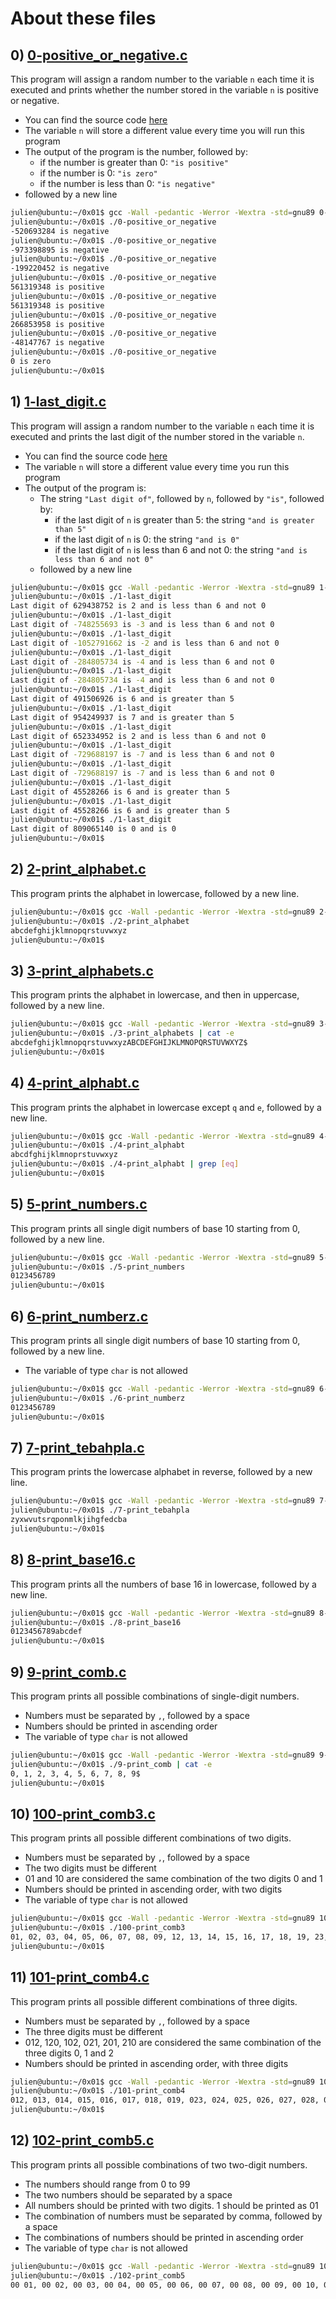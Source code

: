 # About these files

## 0) [0-positive_or_negative.c](https://github.com/s-maarouf/alx-low_level_programming/blob/master/0x01-variables_if_else_while/0-positive_or_negative.c)
This program will assign a random number to the variable `n` each time it is executed and prints whether the number stored in the variable `n` is positive or negative.
* You can find the source code [here](https://github.com/holbertonschool/0x01.c/blob/master/0-positive_or_negative_c)
* The variable `n` will store a different value every time you will run this program
* The output of the program is the number, followed by:
  * if the number is greater than 0: `"is positive"`
  * if the number is 0: `"is zero"`
  * if the number is less than 0: `"is negative"`
* followed by a new line
```sh
julien@ubuntu:~/0x01$ gcc -Wall -pedantic -Werror -Wextra -std=gnu89 0-positive_or_negative.c -o 0-positive_or_negative
julien@ubuntu:~/0x01$ ./0-positive_or_negative 
-520693284 is negative
julien@ubuntu:~/0x01$ ./0-positive_or_negative 
-973398895 is negative
julien@ubuntu:~/0x01$ ./0-positive_or_negative 
-199220452 is negative
julien@ubuntu:~/0x01$ ./0-positive_or_negative 
561319348 is positive
julien@ubuntu:~/0x01$ ./0-positive_or_negative 
561319348 is positive
julien@ubuntu:~/0x01$ ./0-positive_or_negative 
266853958 is positive
julien@ubuntu:~/0x01$ ./0-positive_or_negative 
-48147767 is negative
julien@ubuntu:~/0x01$ ./0-positive_or_negative 
0 is zero
julien@ubuntu:~/0x01$ 
```

## 1) [1-last_digit.c](https://github.com/s-maarouf/alx-low_level_programming/blob/master/0x01-variables_if_else_while/1-last_digit.c)
This program will assign a random number to the variable `n` each time it is executed and prints the last digit of the number stored in the variable `n`.
* You can find the source code [here](https://github.com/holbertonschool/0x01.c/blob/master/1-last_digit_c)
* The variable `n` will store a different value every time you run this program
* The output of the program is:
  * The string `"Last digit of"`, followed by `n`, followed by `"is"`, followed by:
    * if the last digit of `n` is greater than 5: the string `"and is greater than 5"`
    * if the last digit of `n` is 0: the string `"and is 0"`
    * if the last digit of `n` is less than 6 and not 0: the string `"and is less than 6 and not 0"`
  * followed by a new line
```sh
julien@ubuntu:~/0x01$ gcc -Wall -pedantic -Werror -Wextra -std=gnu89 1-last_digit.c -o 1-last_digit
julien@ubuntu:~/0x01$ ./1-last_digit 
Last digit of 629438752 is 2 and is less than 6 and not 0
julien@ubuntu:~/0x01$ ./1-last_digit 
Last digit of -748255693 is -3 and is less than 6 and not 0
julien@ubuntu:~/0x01$ ./1-last_digit 
Last digit of -1052791662 is -2 and is less than 6 and not 0
julien@ubuntu:~/0x01$ ./1-last_digit 
Last digit of -284805734 is -4 and is less than 6 and not 0
julien@ubuntu:~/0x01$ ./1-last_digit 
Last digit of -284805734 is -4 and is less than 6 and not 0
julien@ubuntu:~/0x01$ ./1-last_digit 
Last digit of 491506926 is 6 and is greater than 5
julien@ubuntu:~/0x01$ ./1-last_digit 
Last digit of 954249937 is 7 and is greater than 5
julien@ubuntu:~/0x01$ ./1-last_digit 
Last digit of 652334952 is 2 and is less than 6 and not 0
julien@ubuntu:~/0x01$ ./1-last_digit 
Last digit of -729688197 is -7 and is less than 6 and not 0
julien@ubuntu:~/0x01$ ./1-last_digit 
Last digit of -729688197 is -7 and is less than 6 and not 0
julien@ubuntu:~/0x01$ ./1-last_digit 
Last digit of 45528266 is 6 and is greater than 5
julien@ubuntu:~/0x01$ ./1-last_digit 
Last digit of 45528266 is 6 and is greater than 5
julien@ubuntu:~/0x01$ ./1-last_digit 
Last digit of 809065140 is 0 and is 0
julien@ubuntu:~/0x01$
```

## 2) [2-print_alphabet.c](https://github.com/s-maarouf/alx-low_level_programming/blob/master/0x01-variables_if_else_while/2-print_alphabet.c)
This program prints the alphabet in lowercase, followed by a new line.
```sh
julien@ubuntu:~/0x01$ gcc -Wall -pedantic -Werror -Wextra -std=gnu89 2-print_alphabet.c -o 2-print_alphabet
julien@ubuntu:~/0x01$ ./2-print_alphabet 
abcdefghijklmnopqrstuvwxyz
julien@ubuntu:~/0x01$
```


## 3) [3-print_alphabets.c](https://github.com/s-maarouf/alx-low_level_programming/blob/master/0x01-variables_if_else_while/3-print_alphabets.c)
This program prints the alphabet in lowercase, and then in uppercase, followed by a new line.
```sh
julien@ubuntu:~/0x01$ gcc -Wall -pedantic -Werror -Wextra -std=gnu89 3-print_alphabets.c -o 3-print_alphabets
julien@ubuntu:~/0x01$ ./3-print_alphabets | cat -e
abcdefghijklmnopqrstuvwxyzABCDEFGHIJKLMNOPQRSTUVWXYZ$
julien@ubuntu:~/0x01$ 
```

## 4) [4-print_alphabt.c](https://github.com/s-maarouf/alx-low_level_programming/blob/master/0x01-variables_if_else_while/4-print_alphabt.c)
This program prints the alphabet in lowercase except `q` and `e`, followed by a new line.
```sh
julien@ubuntu:~/0x01$ gcc -Wall -pedantic -Werror -Wextra -std=gnu89 4-print_alphabt.c -o 4-print_alphabt
julien@ubuntu:~/0x01$ ./4-print_alphabt 
abcdfghijklmnoprstuvwxyz
julien@ubuntu:~/0x01$ ./4-print_alphabt | grep [eq]
julien@ubuntu:~/0x01$ 
```

## 5) [5-print_numbers.c](https://github.com/s-maarouf/alx-low_level_programming/blob/master/0x01-variables_if_else_while/5-print_numbers.c)
This program prints all single digit numbers of base 10 starting from 0, followed by a new line.
```sh
julien@ubuntu:~/0x01$ gcc -Wall -pedantic -Werror -Wextra -std=gnu89 5-print_numbers.c -o 5-print_numbers
julien@ubuntu:~/0x01$ ./5-print_numbers 
0123456789
julien@ubuntu:~/0x01$ 
```


## 6) [6-print_numberz.c](https://github.com/s-maarouf/alx-low_level_programming/blob/master/0x01-variables_if_else_while/6-print_numberz.c)
This program prints all single digit numbers of base 10 starting from 0, followed by a new line.
* The variable of type `char` is not allowed
```sh
julien@ubuntu:~/0x01$ gcc -Wall -pedantic -Werror -Wextra -std=gnu89 6-print_numberz.c -o 6-print_numberz
julien@ubuntu:~/0x01$ ./6-print_numberz 
0123456789
julien@ubuntu:~/0x01$ 
```


## 7) [7-print_tebahpla.c](https://github.com/s-maarouf/alx-low_level_programming/blob/master/0x01-variables_if_else_while/7-print_tebahpla.c)
This program prints the lowercase alphabet in reverse, followed by a new line.
```sh
julien@ubuntu:~/0x01$ gcc -Wall -pedantic -Werror -Wextra -std=gnu89 7-print_tebahpla.c -o 7-print_tebahpla
julien@ubuntu:~/0x01$ ./7-print_tebahpla
zyxwvutsrqponmlkjihgfedcba
julien@ubuntu:~/0x01$
```


## 8) [8-print_base16.c](https://github.com/s-maarouf/alx-low_level_programming/blob/master/0x01-variables_if_else_while/8-print_base16.c)
This program prints all the numbers of base 16 in lowercase, followed by a new line.
```sh
julien@ubuntu:~/0x01$ gcc -Wall -pedantic -Werror -Wextra -std=gnu89 8-print_base16.c -o 8-print_base16
julien@ubuntu:~/0x01$ ./8-print_base16
0123456789abcdef
julien@ubuntu:~/0x01$
```


## 9) [9-print_comb.c](https://github.com/s-maarouf/alx-low_level_programming/blob/master/0x01-variables_if_else_while/9-print_comb.c)
This program prints all possible combinations of single-digit numbers.
* Numbers must be separated by `,`, followed by a space
* Numbers should be printed in ascending order
* The variable of type `char` is not allowed
```sh
julien@ubuntu:~/0x01$ gcc -Wall -pedantic -Werror -Wextra -std=gnu89 9-print_comb.c -o 9-print_comb
julien@ubuntu:~/0x01$ ./9-print_comb | cat -e
0, 1, 2, 3, 4, 5, 6, 7, 8, 9$
julien@ubuntu:~/0x01$ 
```

## 10) [100-print_comb3.c](https://github.com/s-maarouf/alx-low_level_programming/blob/master/0x01-variables_if_else_while/100-print_comb3.c)
This program prints all possible different combinations of two digits.
* Numbers must be separated by `,`, followed by a space
* The two digits must be different
* 01 and 10 are considered the same combination of the two digits 0 and 1
* Numbers should be printed in ascending order, with two digits
* The variable of type `char` is not allowed
```sh
julien@ubuntu:~/0x01$ gcc -Wall -pedantic -Werror -Wextra -std=gnu89 100-print_comb3.c -o 100-print_comb3
julien@ubuntu:~/0x01$ ./100-print_comb3
01, 02, 03, 04, 05, 06, 07, 08, 09, 12, 13, 14, 15, 16, 17, 18, 19, 23, 24, 25, 26, 27, 28, 29, 34, 35, 36, 37, 38, 39, 45, 46, 47, 48, 49, 56, 57, 58, 59, 67, 68, 69, 78, 79, 89
julien@ubuntu:~/0x01$
```


## 11) [101-print_comb4.c](https://github.com/s-maarouf/alx-low_level_programming/blob/master/0x01-variables_if_else_while/101-print_comb4.c)
This program prints all possible different combinations of three digits.
* Numbers must be separated by `,`, followed by a space
* The three digits must be different
* 012, 120, 102, 021, 201, 210 are considered the same combination of the three digits 0, 1 and 2
* Numbers should be printed in ascending order, with three digits
```sh
julien@ubuntu:~/0x01$ gcc -Wall -pedantic -Werror -Wextra -std=gnu89 101-print_comb4.c -o 101-print_comb4
julien@ubuntu:~/0x01$ ./101-print_comb4
012, 013, 014, 015, 016, 017, 018, 019, 023, 024, 025, 026, 027, 028, 029, 034, 035, 036, 037, 038, 039, 045, 046, 047, 048, 049, 056, 057, 058, 059, 067, 068, 069, 078, 079, 089, 123, 124, 125, 126, 127, 128, 129, 134, 135, 136, 137, 138, 139, 145, 146, 147, 148, 149, 156, 157, 158, 159, 167, 168, 169, 178, 179, 189, 234, 235, 236, 237, 238, 239, 245, 246, 247, 248, 249, 256, 257, 258, 259, 267, 268, 269, 278, 279, 289, 345, 346, 347, 348, 349, 356, 357, 358, 359, 367, 368, 369, 378, 379, 389, 456, 457, 458, 459, 467, 468, 469, 478, 479, 489, 567, 568, 569, 578, 579, 589, 678, 679, 689, 789
julien@ubuntu:~/0x01$ 
```

## 12) [102-print_comb5.c](https://github.com/s-maarouf/alx-low_level_programming/blob/master/0x01-variables_if_else_while/102-print_comb5.c)
This program prints all possible combinations of two two-digit numbers.
* The numbers should range from 0 to 99
* The two numbers should be separated by a space
* All numbers should be printed with two digits. 1 should be printed as 01
* The combination of numbers must be separated by comma, followed by a space
* The combinations of numbers should be printed in ascending order
* The variable of type `char` is not allowed
```sh
julien@ubuntu:~/0x01$ gcc -Wall -pedantic -Werror -Wextra -std=gnu89 102-print_comb5.c -o 102-print_comb5
julien@ubuntu:~/0x01$ ./102-print_comb5
00 01, 00 02, 00 03, 00 04, 00 05, 00 06, 00 07, 00 08, 00 09, 00 10, 00 11, [...] 40 91, 40 92, 40 93, 40 94, 40 95, 40 96, 40 97, 40 98, 40 99, 41 42, 41 43, 41 44, 41 45, 41 46, 41 47, 41 48, 41 49, 41 50, 41 51, 41 52, 41 53 [...] 93 95, 93 96, 93 97, 93 98, 93 99, 94 95, 94 96, 94 97, 94 98, 94 99, 95 96, 95 97, 95 98, 95 99, 96 97, 96 98, 96 99, 97 98, 97 99, 98 99
```
